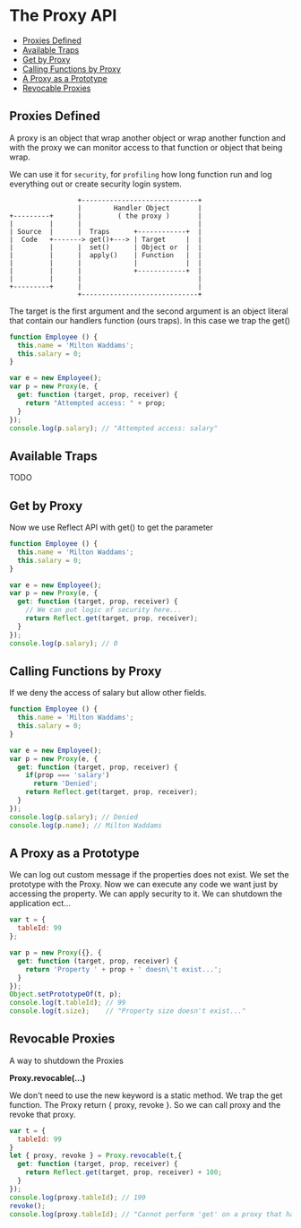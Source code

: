 # The Proxy API

- [Proxies Defined](#proxies-defined)
- [Available Traps](#available-traps)
- [Get by Proxy](#get-by-proxy)
- [Calling Functions by Proxy](#calling-functions-by-proxy)
- [A Proxy as a Prototype](#a-proxy-as-a-prototype)
- [Revocable Proxies](#revocable-proxies)

## Proxies Defined
A proxy is an object that wrap another object or wrap another function and with the proxy we can monitor access to that function or object that being wrap.

We can use it for `security`, for `profiling` how long function run and log everything out or create security login system.




```
                 +-----------------------------+
                 |        Handler Object       |
+---------+      |         ( the proxy )       |
|         |      |                             |
| Source  |      |  Traps      +------------+  |
|  Code   +-------> get()+---> | Target     |  |
|         |      |  set()      | Object or  |  |
|         |      |  apply()    | Function   |  |
|         |      |             |            |  |
|         |      |             +------------+  |
|         |      |                             |
+---------+      |                             |
                 +-----------------------------+
```

The target is the first argument and the second argument is an object literal that contain our handlers function (ours traps). In this case we trap the get()
```js
function Employee () {
  this.name = 'Milton Waddams';
  this.salary = 0;
}

var e = new Employee();
var p = new Proxy(e, {
  get: function (target, prop, receiver) {
    return "Attempted access: " + prop;
  }
});
console.log(p.salary); // "Attempted access: salary"
```

## Available Traps
TODO

## Get by Proxy

Now we use Reflect API with get() to get the parameter

```js
function Employee () {
  this.name = 'Milton Waddams';
  this.salary = 0;
}

var e = new Employee();
var p = new Proxy(e, {
  get: function (target, prop, receiver) {
    // We can put logic of security here...
    return Reflect.get(target, prop, receiver);
  }
});
console.log(p.salary); // 0
```

## Calling Functions by Proxy

If we deny the access of salary but allow other fields.

```js
function Employee () {
  this.name = 'Milton Waddams';
  this.salary = 0;
}

var e = new Employee();
var p = new Proxy(e, {
  get: function (target, prop, receiver) {
    if(prop === 'salary')
      return 'Denied';
    return Reflect.get(target, prop, receiver);
  }
});
console.log(p.salary); // Denied
console.log(p.name); // Milton Waddams
```

## A Proxy as a Prototype

We can log out custom message if the properties does not exist. We set the prototype with the Proxy. Now we can execute any code we want just by accessing the property. We can apply security to it. We can shutdown the application ect...

```js
var t = {
  tableId: 99
};

var p = new Proxy({}, {
  get: function (target, prop, receiver) {
    return 'Property ' + prop + ' doesn\'t exist...';
  }
});
Object.setPrototypeOf(t, p);
console.log(t.tableId); // 99
console.log(t.size);    // "Property size doesn't exist..."
```

## Revocable Proxies
A way to shutdown the Proxies

<b>Proxy.revocable(...)</b>

We don't need to use the new keyword is a static method. We trap the get function. The Proxy return { proxy, revoke }. So we can call proxy and the revoke that proxy.
```js
var t = {
  tableId: 99
}
let { proxy, revoke } = Proxy.revocable(t,{
  get: function (target, prop, receiver) {
    return Reflect.get(target, prop, receiver) + 100;
  }
});
console.log(proxy.tableId); // 199
revoke();
console.log(proxy.tableId); // "Cannot perform 'get' on a proxy that has been revoked"
```
